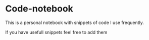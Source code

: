 # Code-notebook
This is a personal notebook with snippets of code I use frequently.

If you have usefull snippets feel free to add them
